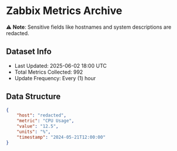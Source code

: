 # Zabbix Metrics Archive

⚠️ **Note**: Sensitive fields like hostnames and system descriptions are redacted.

## Dataset Info
- Last Updated: 2025-06-02 18:00 UTC
- Total Metrics Collected: 992
- Update Frequency: Every (1) hour

## Data Structure
```json
{
    "host": "redacted",
    "metric": "CPU Usage",
    "value": "12.5",
    "units": "%",
    "timestamp": "2024-05-21T12:00:00"
}
```
